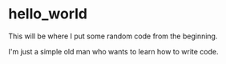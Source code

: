 # hello_world
This will be where I put some random code from the beginning.

I'm just a simple old man who wants to learn how to write code.
